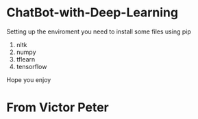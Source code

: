 # ChatBot-with-Deep-Learning

Setting up the enviroment you need to install some files using pip
1. nltk
2. numpy
3. tflearn
4. tensorflow


Hope you enjoy
# From Victor Peter
